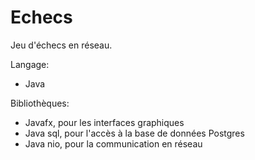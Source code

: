 # Echecs

Jeu d'échecs en réseau.

Langage: 

- Java

Bibliothèques: 

- Javafx, pour les interfaces graphiques
- Java sql, pour l'accès à la base de données Postgres
- Java nio, pour la communication en réseau
               
